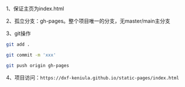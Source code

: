 1、保证主页为index.html

2、孤立分支：gh-pages。整个项目唯一的分支，无master/main主分支

3、git操作

```bash
git add .

git commit -m 'xxx'

git push origin gh-pages
```

4、项目访问：`https://dxf-keniula.github.io/static-pages/index.html`